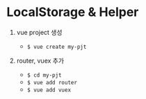 # LocalStorage & Helper

1. vue project 생성
   - `$ vue create my-pjt`

2. router, vuex 추가
   - `$ cd my-pjt`
   - `$ vue add router`
   - `$ vue add vuex`


